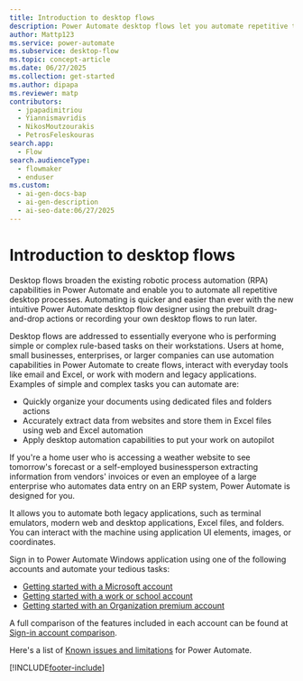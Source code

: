 ```yaml
---
title: Introduction to desktop flows
description: Power Automate desktop flows let you automate repetitive tasks on your computer. Learn how to save time and boost productivity with easy automation.
author: Mattp123
ms.service: power-automate
ms.subservice: desktop-flow
ms.topic: concept-article
ms.date: 06/27/2025
ms.collection: get-started
ms.author: dipapa
ms.reviewer: matp
contributors:
  - jpapadimitriou
  - Yiannismavridis
  - NikosMoutzourakis
  - PetrosFeleskouras
search.app:
  - Flow
search.audienceType:
  - flowmaker
  - enduser
ms.custom:
  - ai-gen-docs-bap
  - ai-gen-description
  - ai-seo-date:06/27/2025
---
```


# Introduction to desktop flows

Desktop flows broaden the existing robotic process automation (RPA) capabilities in Power Automate and enable you to automate all repetitive desktop processes. Automating is quicker and easier than ever with the new intuitive Power Automate desktop flow designer using the prebuilt drag-and-drop actions or recording your own desktop flows to run later.

Desktop flows are addressed to essentially everyone who is performing simple or complex rule-based tasks on their workstations. Users at home, small businesses, enterprises, or larger companies can use automation capabilities in Power Automate to create flows, interact with everyday tools like email and Excel, or work with modern and legacy applications. Examples of simple and complex tasks you can automate are:  

- Quickly organize your documents using dedicated files and folders actions 
- Accurately extract data from websites and store them in Excel files using web and Excel automation
- Apply desktop automation capabilities to put your work on autopilot  

If you're a home user who is accessing a weather website to see tomorrow's forecast or a self-employed businessperson extracting information from vendors' invoices or even an employee of a large enterprise who automates data entry on an ERP system, Power Automate is designed for you. 

It allows you to automate both legacy applications, such as terminal emulators, modern web and desktop applications, Excel files, and folders. You can interact with the machine using application UI elements, images, or coordinates.

Sign in to Power Automate Windows application using one of the following accounts and automate your tedious tasks:

- [Getting started with a Microsoft account](getting-started-msa.md)
- [Getting started with a work or school account](getting-started-freeorg.md)
- [Getting started with an Organization premium account](getting-started-org.md)

A full comparison of the features included in each account can be found at [Sign-in account comparison](setup.md#sign-in-account-comparison).

Here's a list of [Known issues and limitations](setup.md#known-issues-and-limitations) for Power Automate.

[!INCLUDE[footer-include](../includes/footer-banner.md)]
